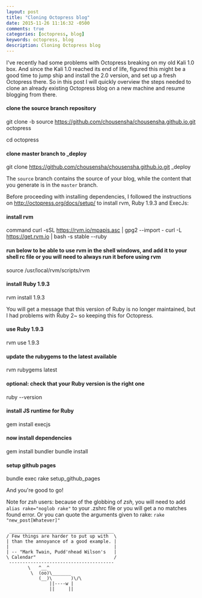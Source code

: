```yaml
---
layout: post
title: "Cloning Octopress blog"
date: 2015-11-26 11:16:32 -0500
comments: true
categories: [octopress, blog]
keywords: octopress, blog
description: Cloning Octopress blog
---
```



I've recently had some problems with Octopress breaking on my old Kali 1.0 box. And since the Kali 1.0 reached its end of life, figured this might be a good time to jump ship and install the 2.0 version, and set up a fresh Octopress there. So in this post I will quickly overview the steps needed to clone an already existing Octopress blog on a new machine and resume blogging from there.
<!-- more -->

#### clone the source branch repository
git clone -b source https://github.com/chousensha/chousensha.github.io.git octopress

cd octopress

#### clone master branch to _deploy
git clone https://github.com/chousensha/chousensha.github.io.git _deploy

The <code>source</code> branch contains the source of your blog, while the content that you generate is in the <code>master</code> branch.

Before proceeding with installing dependencies, I followed the instructions on http://octopress.org/docs/setup/ to install rvm, Ruby 1.9.3 and ExecJs:

#### install rvm
command curl -sSL https://rvm.io/mpapis.asc | gpg2 --import -
curl -L https://get.rvm.io | bash -s stable --ruby

#### run below to be able to use rvm in the shell windows, and add it to your shell rc file or you will need to always run it before using rvm
source /usr/local/rvm/scripts/rvm

#### install Ruby 1.9.3
rvm install 1.9.3

You will get a message that this version of Ruby is no longer maintained, but I had problems with Ruby 2~ so keeping this for Octopress.

#### use Ruby 1.9.3
rvm use 1.9.3

#### update the rubygems to the latest available
rvm rubygems latest

#### optional: check that your Ruby version is the right one
ruby --version

#### install JS runtime for Ruby
gem install execjs

#### now install dependencies
gem install bundler
bundle install

#### setup github pages 
bundle exec rake setup_github_pages

And you're good to go!

Note for *zsh* users: because of the globbing of *zsh*, you will need to add <code>alias rake="noglob rake"</code> to your .zshrc file or you will get a no matches found error. Or you can quote the arguments given to rake: <code>rake "new_post[Whatever]"</code>

``` plain
 _______________________________________
/ Few things are harder to put up with  \
| than the annoyance of a good example. |
|                                       |
| -- "Mark Twain, Pudd'nhead Wilson's   |
\ Calendar"                             /
 ---------------------------------------
        \   ^__^
         \  (oo)\_______
            (__)\       )\/\
                ||----w |
                ||     ||
```






